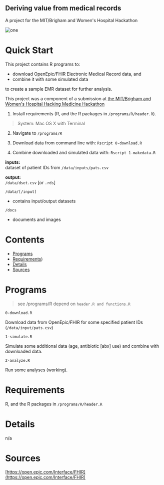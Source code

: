 ## Deriving value from medical records
A project for the MIT/Brigham and Women's Hospital Hackathon


![one](https://raw.githubusercontent.com/pavopax/mit-brigham-hackathon/master/docs/good-bad-icon.png.)


Quick Start
===============================================================================
This project contains R programs to:

  * download OpenEpic/FHIR Electronic Medical Record data, and
  * combine it with some simulated data

to create a sample EMR dataset for further analysis.

This project was a component of a submission at
[the MIT/Brigham and Women's Hospital Hacking Medicine Hackathon](http://disruptingmedicine.org/collaboration-series-events/2015-hackathon/)



1. Install requirements (R, and the R packages in
   `/programs/R/header.R`).

> System: Mac OS X with Terminal

2. Navigate to `/programs/R`

3. Download data from command line with: `Rscript 0-download.R`

4. Combine downloaded and simulated data with: `Rscript 1-makedata.R`


**inputs:**  
dataset of patient IDs from `/data/inputs/pats.csv`

**output:**  
`/data/dset.csv` [or `.rds`]



`/data/[/input]`

* contains input/output datasets


`/docs`

* documents and images




Contents
===============================================================================
* [Programs](#programs)
* [Requirements](#requirements))
* [Details](#details)
* [Sources](#sources)


Programs
===============================================================================
> see /programs/R
> depend on `header.R and functions.R`

`0-download.R`

Download data from OpenEpic/FHIR for some specified patient IDs
(`/data/input/pats.csv`)

`1-simulate.R`

Simulate some additional data (age, antibiotic [abx] use) and combine
with downloaded data.


`2-analyze.R`

Run some analyses (working).



Requirements
===============================================================================
R, and the R packages in `/programs/R/header.R`



Details
===============================================================================
n/a


Sources 
===============================================================================

[https://open.epic.com/Interface/FHIR](https://open.epic.com/Interface/FHIR)
